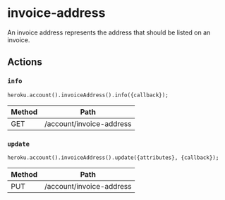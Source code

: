 # invoice-address

An invoice address represents the address that should be listed on an invoice.

## Actions

### `info`

`heroku.account().invoiceAddress().info({callback});`

Method | Path
--- | ---
GET | /account/invoice-address

### `update`

`heroku.account().invoiceAddress().update({attributes}, {callback});`

Method | Path
--- | ---
PUT | /account/invoice-address

